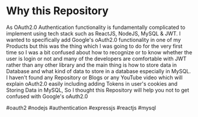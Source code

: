 # Why this Repository
As OAuth2.0 Authentication functionality is fundamentally complicated to implement using tech stack such as ReactJS, NodeJS, MySQL & JWT. I wanted to specifically add Google's oAuth2.0 functionality in one of my Products but this was the thing which I was going to do for the very first time so I was a bit confused about how to recognize or to know whether the user is login or not and many of the developers are comfortable with JWT rather than any other library and the main thing is how to store data in Database and what kind of data to store in a database especially in MySQL. I haven't found any Repository or Blogs or any YouTube video which will explain oAuth2.0 easily including adding Tokens in user's cookies and Storing Data in MySQL, So I thought this Repository will help you not to get confused with Google's oAuth2.0

#oauth2 #nodejs #authentication #expressjs #reactjs #mysql 
